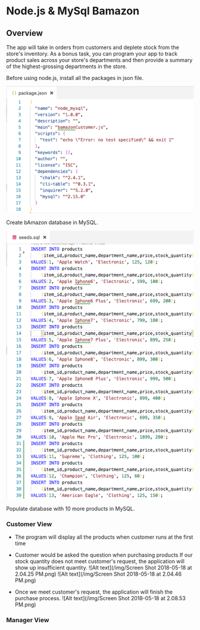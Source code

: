 # Node.js & MySql Bamazon
## Overview

<p>The app will take in orders from customers and deplete stock from the store's inventory. As a bonus task, you can program your app to track product sales across your store's departments and then provide a summary of the highest-grossing departments in the store.</p>

<p>Before using node.js, install all the packages in json file.
   
   ![](img/1.png)

<p>Create bAmazon database in MySQL.
 
   ![](img/2.png)

<p>Populate database with 10 more products in MySQL.




### Customer View
* The program will display all the products when customer runs at the first time


* Customer would be asked the question when purchasing products
If our stock quantity does not meet customer's request, the application will show up insufficient quantity.
![Alt text](/img/Screen Shot 2018-05-18 at 2.04.25 PM.png)
 ![Alt text](/img/Screen Shot 2018-05-18 at 2.04.46 PM.png)
* Once we meet customer's request, the application will finish the purchase process.
![Alt text](/img/Screen Shot 2018-05-18 at 2.08.53 PM.png)

### Manager View


